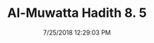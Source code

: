 ---
title        : "Al-Muwatta Hadith 8. 5"
date         : 7/25/2018 12:29:03 PM
draft        : false
type         : "hadith"
layout       : "hadith"
BookCode     : "AMH"
VolumeNumber : "8"
HadithNumber : "5"
categories  :  ["Prayer, Congregation - The Isha and Subh Prayers"]
---
